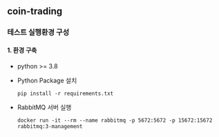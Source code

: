 ## coin-trading

### 테스트 실행환경 구성

#### 1. 환경 구축

* python >= 3.8

* Python Package 설치
    ````shell
    pip install -r requirements.txt
    ````

* RabbitMQ 서버 실행
    ````shell
    docker run -it --rm --name rabbitmq -p 5672:5672 -p 15672:15672 rabbitmq:3-management
    ````
